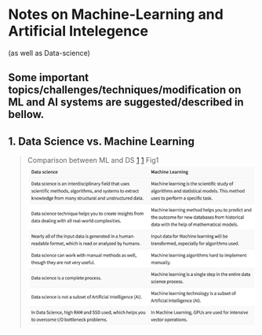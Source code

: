 # Notes on Machine-Learning and Artificial Intelegence 
(as well as Data-science)

## **Some important topics/challenges/techniques/modification on ML and AI systems are suggested/described in bellow.**


## 1. Data Science vs. Machine Learning 

> Comparison between ML and DS [1](Fig1)
[1](https://www.guru99.com)
Fig1 ![alt text](fig1.jpeg)


 
